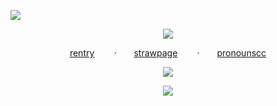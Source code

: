   ![](DIV)
  <p align="center"
    
![](https://komarev.com/ghpvc/?username=your-github-username&color=000000&label=IM+FROM+THE+CITY)
<p align="center"

 [rentry](https://rentry.co/bootwhill)‎ ‎ ‎ ‎ ‎ ‎ ‎ ‎ ·‎ ‎ ‎ ‎ ‎ ‎ ‎ [strawpage](https://humanego.straw.page/)‎ ‎ ‎ ‎ ‎ ‎ ‎ ‎ ·‎ ‎ ‎ ‎ ‎ ‎ ‎ [pronounscc](https://pronouns.cc/@REVERISTCALICO)
 <p align="center"

![](https://files.catbox.moe/72i8zg.png)
<p align="center"

![](DIV)
